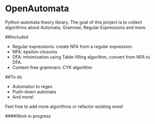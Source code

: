 OpenAutomata
============


Python automata theory library. The goal of this project is to collect algorithms about Automata, Grammar, Regular Expressions and more. 

##Included


- Regular expressions: create NFA from a regular expression
- NFA: epsilon-closures
- DFA: minimization using Table-filling algorithm, convert from NFA to DFA.
- Context-free grammars: CYK algorithm



##To do

- Automaton to regex
- Push-down automata
- And more!


Feel free to add more algorithms or refactor existing ones!

####Work in progress